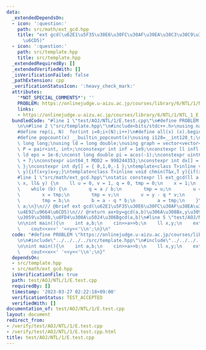```yaml
---
data:
  _extendedDependsOn:
  - icon: ':question:'
    path: src/math/ext_gcd.hpp
    title: "ext gcd(\u62E1\u5F35\u30E6\u30FC\u30AF\u30EA\u30C3\u30C9\u306E\u4E92\u9664\
      \u6CD5)"
  - icon: ':question:'
    path: src/template.hpp
    title: src/template.hpp
  _extendedRequiredBy: []
  _extendedVerifiedWith: []
  _isVerificationFailed: false
  _pathExtension: cpp
  _verificationStatusIcon: ':heavy_check_mark:'
  attributes:
    '*NOT_SPECIAL_COMMENTS*': ''
    PROBLEM: https://onlinejudge.u-aizu.ac.jp/courses/library/6/NTL/1/NTL_1_E
    links:
    - https://onlinejudge.u-aizu.ac.jp/courses/library/6/NTL/1/NTL_1_E
  bundledCode: "#line 1 \"test/AOJ/NTL/1/E.test.cpp\"\n#define PROBLEM \"https://onlinejudge.u-aizu.ac.jp/courses/library/6/NTL/1/NTL_1_E\"\
    \n\n#line 2 \"src/template.hpp\"\n#include<bits/stdc++.h>\nusing namespace std;\n\
    #define rep(i, N)  for(int i=0;i<(N);i++)\n#define all(x) (x).begin(),(x).end()\n\
    #define popcount(x) __builtin_popcount(x)\nusing i128=__int128_t;\nusing ll =\
    \ long long;\nusing ld = long double;\nusing graph = vector<vector<int>>;\nusing\
    \ P = pair<int, int>;\nconstexpr int inf = 1e9;\nconstexpr ll infl = 1e18;\nconstexpr\
    \ ld eps = 1e-6;\nconst long double pi = acos(-1);\nconstexpr uint64_t MOD = 1e9\
    \ + 7;\nconstexpr uint64_t MOD2 = 998244353;\nconstexpr int dx[] = { 1,0,-1,0\
    \ };\nconstexpr int dy[] = { 0,1,0,-1 };\ntemplate<class T>inline void chmax(T&x,T\
    \ y){if(x<y)x=y;}\ntemplate<class T>inline void chmin(T&x,T y){if(x>y)x=y;}\n\
    #line 1 \"src/math/ext_gcd.hpp\"\nstatic constexpr ll ext_gcd(ll a, ll b, ll&\
    \ x, ll& y) {\n    ll u = 0, v = 1, q = 0, tmp = 0;\n    x = 1;\n    y = 0;\n\
    \    while (b) {\n        q = a / b;\n        tmp = u;\n        u = x - q * u;\n\
    \        x = tmp;\n        tmp = v;\n        v = y - q * v;\n        y = tmp;\n\
    \        tmp = b;\n        b = a - q * b;\n        a = tmp;\n    }\n    return\
    \ a;\n}\n/// @brief ext gcd(\u62E1\u5F35\u30E6\u30FC\u30AF\u30EA\u30C3\u30C9\u306E\
    \u4E92\u9664\u6CD5)\n/// @return ax+by=gcd(a,b)\u306A\u308Bx,y\u3092\u683C\u7D0D\
    \u3059\u308B,\u8FD4\u308A\u5024\u306Bgcd(a,b)\n#line 5 \"test/AOJ/NTL/1/E.test.cpp\"\
    \n\nint main(){\n    int a,b;\n    cin>>a>>b;\n    ll x,y;\n    ext_gcd(a,b,x,y);\n\
    \    cout<<x<<' '<<y<<'\\n';\n}\n"
  code: "#define PROBLEM \"https://onlinejudge.u-aizu.ac.jp/courses/library/6/NTL/1/NTL_1_E\"\
    \n\n#include\"../../../../src/template.hpp\"\n#include\"../../../../src/math/ext_gcd.hpp\"\
    \n\nint main(){\n    int a,b;\n    cin>>a>>b;\n    ll x,y;\n    ext_gcd(a,b,x,y);\n\
    \    cout<<x<<' '<<y<<'\\n';\n}"
  dependsOn:
  - src/template.hpp
  - src/math/ext_gcd.hpp
  isVerificationFile: true
  path: test/AOJ/NTL/1/E.test.cpp
  requiredBy: []
  timestamp: '2023-03-27 02:22:18+09:00'
  verificationStatus: TEST_ACCEPTED
  verifiedWith: []
documentation_of: test/AOJ/NTL/1/E.test.cpp
layout: document
redirect_from:
- /verify/test/AOJ/NTL/1/E.test.cpp
- /verify/test/AOJ/NTL/1/E.test.cpp.html
title: test/AOJ/NTL/1/E.test.cpp
---
```

